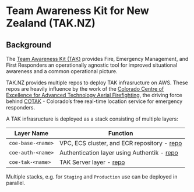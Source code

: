 # Team Awareness Kit for New Zealand (TAK.NZ)

## Background

The [Team Awareness Kit (TAK)](https://tak.gov/solutions/emergency) provides Fire, Emergency Management, and First Responders an operationally agnostic tool for improved situational awareness and a common operational picture. 

TAK.NZ provides multiple repos to deploy TAK infrasructure on AWS. These repos are heavily influence by the work of the [Colorado Centre of Excellence for Advanced Technology Aerial Firefighting](https://github.com/dfpc-coe), the driving force behind [COTAK](https://cotak.gov/) - Colorado’s free real-time location service for emergency responders. 


A TAK infrasructure is deployed as a stack consisting of multiple layers: 

| Layer Name            | Function |
| --------------------- | ----- |
| `coe-base-<name>`     | VPC, ECS cluster, and ECR repository - [repo](https://github.com/TAK-NZ/base-infra)      |
| `coe-auth-<name>`     | Authentication layer using Authentik - [repo](https://github.com/TAK-NZ/auth-infra)      |
| `coe-tak-<name>`      | TAK Server layer - [repo](https://github.com/TAK-NZ/tak-infra)      |

Multiple stacks, e.g. for `Staging` and `Production` use can be deployed in parallel. 

